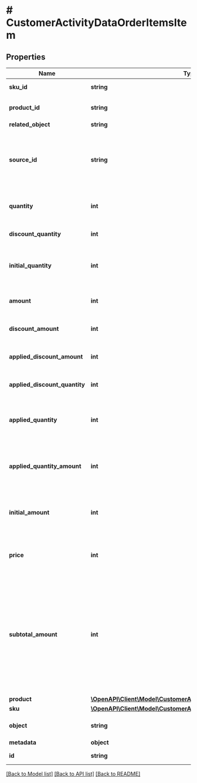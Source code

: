 # # CustomerActivityDataOrderItemsItem

## Properties

Name | Type | Description | Notes
------------ | ------------- | ------------- | -------------
**sku_id** | **string** | Unique identifier of the SKU. It is assigned by Voucherify. | [optional]
**product_id** | **string** | Unique identifier of the product. It is assigned by Voucherify. | [optional]
**related_object** | **string** |  | [optional]
**source_id** | **string** | The merchant&#39;s product/SKU ID (if it is different from the Voucherify product/SKU ID). It is useful in the integration between multiple systems. It can be an ID from an eCommerce site, a database, or a third-party service. | [optional]
**quantity** | **int** | The quantity of the particular item in the cart. and Quantity of the particular item in the cart. | [optional]
**discount_quantity** | **int** | Number of dicounted items. and Number of discounted items. | [optional]
**initial_quantity** | **int** | A positive integer in the smallest unit quantity representing the total amount of the order; this is the sum of the order items&#39; quantity. | [optional]
**amount** | **int** | The total amount of the order item (price * quantity). and Total amount of the order item (price * quantity). | [optional]
**discount_amount** | **int** | Sum of all order-item-level discounts applied to the order. | [optional]
**applied_discount_amount** | **int** | This field shows the order-level discount applied. and Order-level discount amount applied in the transaction. | [optional]
**applied_discount_quantity** | **int** | Number of the discounted items applied in the transaction. | [optional]
**applied_quantity** | **int** | Quantity of items changed by the application of a new quantity items. It can be positive when an item is added or negative if an item is replaced. | [optional]
**applied_quantity_amount** | **int** | Amount for the items changed by the application of a new quantity items. It can be positive when an item is added or negative if an item is replaced. | [optional]
**initial_amount** | **int** | A positive integer in the smallest currency unit (e.g. 100 cents for $1.00) representing the total amount of the order. This is the sum of the order items&#39; amounts. | [optional]
**price** | **int** | Unit price of an item. Value is multiplied by 100 to precisely represent 2 decimal places. For example &#x60;10000 cents&#x60; for &#x60;$100.00&#x60;. | [optional]
**subtotal_amount** | **int** | Final order item amount after the applied item-level discount.  If there are no item-level discounts applied, this item is equal to the &#x60;amount&#x60;.    &#x60;subtotal_amount&#x60;&#x3D;&#x60;amount&#x60;-&#x60;applied_discount_amount&#x60; and Final order item amount after the applied item-level discount.  If there are no item-level discounts applied, this item is equal to the &#x60;amount&#x60;.    &#x60;subtotal_amount&#x60;&#x3D;&#x60;amount&#x60;-&#x60;discount_amount&#x60; | [optional]
**product** | [**\OpenAPI\Client\Model\CustomerActivityDataOrderItemsItemProduct**](CustomerActivityDataOrderItemsItemProduct.md) |  | [optional]
**sku** | [**\OpenAPI\Client\Model\CustomerActivityDataOrderItemsItemSku**](CustomerActivityDataOrderItemsItemSku.md) |  | [optional]
**object** | **string** |  | [optional] [default to 'order_item']
**metadata** | **object** |  | [optional]
**id** | **string** | Unique identifier of the order line item. | [optional]

[[Back to Model list]](../../README.md#models) [[Back to API list]](../../README.md#endpoints) [[Back to README]](../../README.md)
